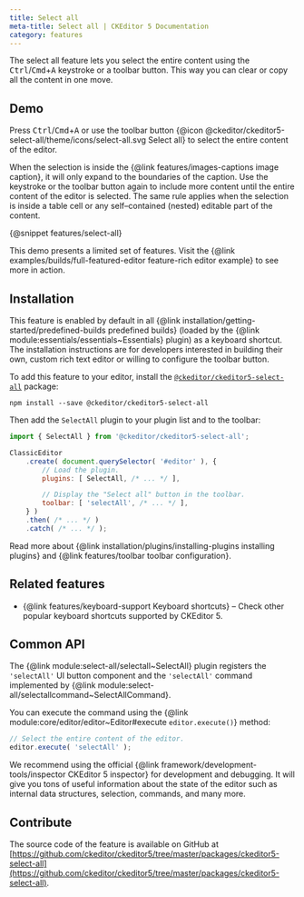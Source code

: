 ```yaml
---
title: Select all
meta-title: Select all | CKEditor 5 Documentation
category: features
---
```


The select all feature lets you select the entire content using the <kbd>Ctrl</kbd>/<kbd>Cmd</kbd>+<kbd>A</kbd> keystroke or a toolbar button. This way you can clear or copy all the content in one move.

## Demo

Press <kbd>Ctrl</kbd>/<kbd>Cmd</kbd>+<kbd>A</kbd> or use the toolbar button {@icon @ckeditor/ckeditor5-select-all/theme/icons/select-all.svg Select all} to select the entire content of the editor.

<info-box>
	When the selection is inside the {@link features/images-captions image caption}, it will only expand to the boundaries of the caption. Use the keystroke or the toolbar button again to include more content until the entire content of the editor is selected. The same rule applies when the selection is inside a table cell or any self–contained (nested) editable part of the content.
</info-box>

{@snippet features/select-all}

<info-box info>
	This demo presents a limited set of features. Visit the {@link examples/builds/full-featured-editor feature-rich editor example} to see more in action.
</info-box>

## Installation

<info-box info>
	This feature is enabled by default in all {@link installation/getting-started/predefined-builds predefined builds} (loaded by the {@link module:essentials/essentials~Essentials} plugin) as a keyboard shortcut. The installation instructions are for developers interested in building their own, custom rich text editor or willing to configure the toolbar button.
</info-box>

To add this feature to your editor, install the [`@ckeditor/ckeditor5-select-all`](https://www.npmjs.com/package/@ckeditor/ckeditor5-select-all) package:

```
npm install --save @ckeditor/ckeditor5-select-all
```

Then add the `SelectAll` plugin to your plugin list and to the toolbar:

```js
import { SelectAll } from '@ckeditor/ckeditor5-select-all';

ClassicEditor
	.create( document.querySelector( '#editor' ), {
		// Load the plugin.
		plugins: [ SelectAll, /* ... */ ],

		// Display the "Select all" button in the toolbar.
		toolbar: [ 'selectAll', /* ... */ ],
	} )
	.then( /* ... */ )
	.catch( /* ... */ );
```

<info-box info>
	Read more about {@link installation/plugins/installing-plugins installing plugins} and {@link features/toolbar toolbar configuration}.
</info-box>

## Related features

* {@link features/keyboard-support Keyboard shortcuts} &ndash; Check other popular keyboard shortcuts supported by CKEditor&nbsp;5.

## Common API

The {@link module:select-all/selectall~SelectAll} plugin registers the `'selectAll'` UI button component and the `'selectAll'` command implemented by {@link module:select-all/selectallcommand~SelectAllCommand}.

You can execute the command using the {@link module:core/editor/editor~Editor#execute `editor.execute()`} method:

```js
// Select the entire content of the editor.
editor.execute( 'selectAll' );
```

<info-box>
	We recommend using the official {@link framework/development-tools/inspector CKEditor&nbsp;5 inspector} for development and debugging. It will give you tons of useful information about the state of the editor such as internal data structures, selection, commands, and many more.
</info-box>

## Contribute

The source code of the feature is available on GitHub at [https://github.com/ckeditor/ckeditor5/tree/master/packages/ckeditor5-select-all](https://github.com/ckeditor/ckeditor5/tree/master/packages/ckeditor5-select-all).
